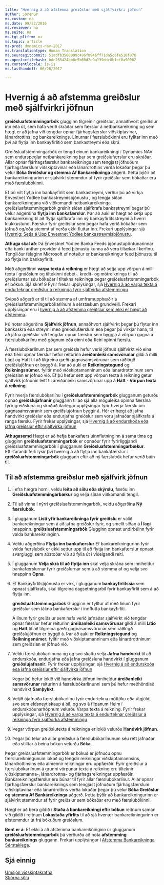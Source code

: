 ```yaml
---
title: "Hvernig á að afstemma greiðslur með sjálfvirkri jöfnun"
author: SorenGP
ms.custom: na
ms.date: 09/22/2016
ms.reviewer: na
ms.suite: na
ms.tgt_pltfrm: na
ms.topic: article
ms-prod: dynamics-nav-2017
ms.translationtype: Human Translation
ms.sourcegitcommit: 51adfb3588099c496f0946ff71da5c6fe518f070
ms.openlocfilehash: bde263424bb8e5b60d2c9a139ddc8bfef0a90062
ms.contentlocale: is-is
ms.lasthandoff: 06/26/2017

---
```


# <a name="how-to-reconcile-payments-using-automatic-application"></a>Hvernig á að afstemma greiðslur með sjálfvirkri jöfnun
**greiðsluafstemmingarbók** glugginn tilgreinir greiðslur, annaðhvort greiðslur inn eða út, sem hafa verið skráðar sem færslur á netbankareikning og sem hægt er að jafna við tengdar opnar fjárhagsfærslur viðskiptavinar, lánardrottins, og bankareiknings. Línurnar í færslubókinni eru fylltar inn með því að flytja inn bankayfirlitið sem bankastreymi eða skrá.

Greiðsluafstemmingarbók er tengd einum bankareikningi í Dynamics NAV sem endurspeglar netbankareikning þar sem greiðslufærslur eru skráðar. Allar opnar fjárhagsfærslur bankareiknings sem tengjast jöfnuðum fjárhagsfærslum viðskiptavinar eða lánardrottins verða lokaðar þegar þú velur **Bóka Greiðslur og stemma Af Bankareikninga** aðgerð. Þetta þýðir að bankareikningurinn er sjálvirkt stemmdur af fyrir greiðslur sem bókaðar eru með færslubókinni.

Ef þú vilt flytja inn bankayfirlit sem bankastreymi, verður þú að virkja Envestnet Yodlee bankastreymisþjónustu , og tengja síðan bankareikningana við viðkomandi netbankareikninga. greiðsluafstemmingarbók greinir síðan sjálfkrafa bankastreymi þegar þú velur aðgerðina **flytja inn bankafærslur**. Þar að auki er hægt að setja upp bankareikning til að flytja sjálfkrafa inn ný bankayfirlitsstreymi á hverri klukkustund. Færslur fyrir greiðslur sem þegar hafa verið bókaðar sem jöfnuð og/eða stemmt af verða ekki fluttar inn. Frekari upplýsingar sjá [Hvernig: Setja á Upp Envestnet Yodlee bankastreymisþjónustu](bank-how-setup-bank-statement-service.md).

**Athuga skal að**: Þá Envestnet Yodlee Banka Feeds þjónustupöntunarinnar eða banki anther provider á feed þjónustu kunna að vera tiltækar í kerfinu. Tengiliður félaginn Microsoft ef notaður er bankareikningur feed þjónustu til að flytja inn bankayfirlit.

Með aðgerðinni **varpa texta á reikning** er hægt að setja upp vörpun á milli texta í greiðslum og tiltekinni debet-, kredit- og mótreikninga til að greiðslurnar séu bókaðar í tiltekna reikninga þegar greiðsluafstemmingarbók er bókuð. Sjá skref 9  Fyrir frekar upplýsingar, sjá [Hvernig á að varpa texta á endurteknar greiðslur á reikninga fyrir sjálfvirka afstemmingu](receivables-how-map-text-recurring-payments-accounts-auto-reconcilliation.md)

Svipað aðgerð er til til að stemma af umframupphæðir á greiðsluafstemmingarbókarlínum á sérstækum grundvelli. Frekari upplýsingar eru í [hvernig á að afstemma greiðslur sem ekki er hægt að afstemma](receivables-how-reconcile-payments-cannot-apply-auto.md).

Þú notar aðgerðina **Sjálfvirk jöfnun**, annaðhvort sjálfvirkt þegar þú flytur inn bankaskrá eða streymi með greiðslufærslum eða þegar þú virkjar hana, til að jafna greiðslur við tengdar opnar færslur sem byggja á vörpun gagna á færslubókarlínu með gögnum eða einni eða fleiri opinni færslu.

Á færslubókarlínum þar sem greiðsla hefur verið jöfnuð sjálfvirkt við eina eða fleiri opnar færslur hefur reiturinn **áreiðanleiki samsvörunar** gildi á milli Lágt og Hátt til að tilgreina gæði gagnasamsvörunar sem ráðlögð greiðslujöfnun er byggð á. Þar að auki er **Reikningstegund** og **Reikningsnúmer.** fylltir með viðskiptamanninum eða lánardrottninum sem greiðslan er jöfnuð við. Ef þú hefur sett upp vörpun texta á reikning getur sjálfvirk jöfnunin leitt til áreiðanleiki samsvörunar upp á **Hátt - Vörpun texta á reikning**.

Fyrir hverja færslubókarlínu í **greiðsluafstemmingarbók** glugganum geturðu opnað **greiðslujafnanir** gluggann til að sjá alla möguleika opinna færslna fyrir greiðsluna og skoðað ítarlegar upplýsingar fyrir hverja færslu um gagnasamsvaranir sem greiðslujöfnun byggir á. Hér er hægt að jafna handvirkt greiðslur eða endurjafna greiðslur sem voru jafnaðar sjálfkrafa á ranga færslu. Fyrir frekar upplýsingar, sjá [Hvernig á að endurskoða eða jafna greiðslur eftir sjálfvirka jöfnun](receivables-how-review-apply-payments-auto-application.md)

**Athugasemd** Hægt er að hefja bankafærsluinnflutninginn á sama tíma og glugginn **greiðsluafstemmingarbók** er opnaður fyrir fyrirliggjandi greiðsluafstemmingarbók í glugganum **Greiðsluafstemmingarbækur**. Eftirfarandi ferli lýsir því hvernig á að flytja inn bankafærslur í **greiðsluafstemmingarbók** gluggann eftir að ný færslubók hefur verið búin til.

## <a name="to-reconcile-payments-using-automatic-application"></a>Til að afstemma greiðslur með sjálfvirk jöfnun
1. Í efra hægra horni, veldu **leita að síðu eða skýrslu**, færðu inn **Greiðsluafstemmingarbækur** og velja síðan viðkomandi tengil.
2. Til að vinna í nýrri greiðsluafstemmingarbók, veldu aðgerðina **Ný færslubók**.
3. Í glugganum **Listi yfir bankareikninga fyrir greiðslu** er valið bankareikningur sem á að jafna greiðslur fyrir, og smellt síðan á **Í lagi** hnappinn.
**greiðsluafstemmingarbók** Glugginn opnast undirbúinn fyrir valda bankareikninginn.
4. Veldu aðgerðina **Flytja inn bankafærslur**
Ef bankareikningurinn fyrir valda færslubók er ekki settur upp til að flytja inn bankafærslur opnast svargluggi sem aðstoðar við að fylla út í viðeigandi reiti.
5. Í glugganum **Velja skrá til að flytja inn** skal velja skrána sem inniheldur bankafærslurnar fyrir greiðslurnar sem á að stemma af og velja svo hnappinn **Opna**.  
6. Ef Bankayfirlitsþjónusta er virk, í glugganum **bankayfirlitssía** sem opnast sjálfkrafa, skal tilgreina dagsetningarbil fyrir bankayfirlit sem á að flytja inn.

    **greiðsluafstemmingarbók** Glugginn er fylltur út með línum fyrir greiðslur sem tákna bankafærslur í innflutta bankayfirliti.

    Á línum fyrir greiðslur sem hafa verið jafnaðar sjálfvirkt við tengdar opnar færslur hefur reiturinn **áreiðanleiki samsvörunar** gildi á milli **Lítið** og **Hátt** til að tilgreina gæði gagnasamsvörunar sem ráðlögð greiðslujöfnun er byggð á. Þar að auki er **Reikningstegund** og **Reikningsnúmer.** fylltir með viðskiptamanninum eða lánardrottninum sem greiðslan er jöfnuð við.
7. Veldu færslubókarlínuna og og svo skaltu velja **Jafna handvirkt** til að endurskoða, endurjafna eða jafna greiðsluna handvirkt í  glugganum **greiðslujafnanir**. Fyrir frekar upplýsingar, sjá [Hvernig á að endurskoða eða jafna greiðslur eftir sjálfvirka jöfnun](receivables-how-review-apply-payments-auto-application.md)

    Þegar þú hefur lokið við handvirka jöfnun inniheldur **áreiðanleiki samsvörunar** reiturinn á færslubókarlínunni sem þú hefur meðhöndlað handvirkt **Samþykkt**.
8. Veljið ójafnaða færslubókarlínu fyrir endurtekna móttöku eða útgjöld, svo sem eldsneytiskaup á bíl, og svo á flipanum Heim í endurskoðunarhópnum velurðu Varpa texta á reikning. Fyrir frekar upplýsingar, sjá [Hvernig á að varpa texta á endurteknar greiðslur á reikninga fyrir sjálfvirka afstemmingu](receivables-how-map-text-recurring-payments-accounts-auto-reconcilliation.md)
9. Þegar vörpun greiðslutexta á reikninga er lokið velurðu **Handvirk jöfnun**.
10. Þegar þú telur að allar greiðslur á færslubókarlínunum séu rétt jafnaðar eða stilltar á beina bókun velurðu **Bóka**.

Þegar greiðsluafstemmingarbók er bókuð er jöfnuðu opnu færslureikningunum lokað og tengdir reikningar viðskiptamannsins, lánardrottinsins eða almennir reikningar eru uppfærðir. Fyrir greiðslur á færslubókarlínum á grunni vörpunar texta á reikning eru tilteknir viðskiptamanna-, lánardrottna- og fjárhagsreikningar uppfærðir. Bankareikningsfærslur eru búnar til fyrir allar færslubókarlínur. Allar opnar fjárhagsfærslur bankareiknings sem tengjast jöfnuðum fjárhagsfærslum viðskiptavinar eða lánardrottins verða lokaðar þegar þú velur **Bóka Greiðslur og stemma Af Bankareikninga** aðgerð. Þetta þýðir að bankareikningurinn er sjálvirkt stemmdur af fyrir greiðslur sem bókaðar eru með færslubókinni.

Hægt er að bera gildið í **Staða á bankareikningi eftir bókun** reitnum saman við gildið í reitnum **Lokastaða yfirlits** til að sjá hvenær bankareikningurinn er afstemmdur út frá bókuðum greiðslum.

**Bent er á**: Ef ekki á að afstemma bankareikninginn úr glugganum **greiðsluafstemmingarbók** þá verðurðu að nota **afstemming bankareiknings** gluggann. Frekari upplýsingar í [Afstemma Bankareikninga Sérstaklega](bank-how-reconcile-bank-accounts-separately.md).

## <a name="see-also"></a>Sjá einnig
[Umsjón viðskiptakrafna](receivables-manage-receivables.md)  
[Stjórna sölu](sales-manage-sales.md)

